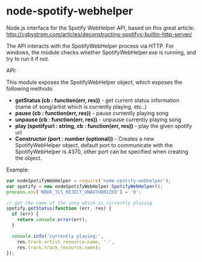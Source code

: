 node-spotify-webhelper
======================

Node.js interface for the Spotify WebHelper API, based on this great article: http://cgbystrom.com/articles/deconstructing-spotifys-builtin-http-server/

The API interacts with the SpotifyWebHelper process via HTTP. For windows, the module checks whether SpotifyWebHelper.exe is running, and try to run it if not.

API:

This module exposes the SpotifyWebHelper object, which exposes  the following methods:

 - **getStatus (cb : function(err, res))** -  get current status information (name of song/artist which is currently playing, etc..)
 - **pause (cb : function(err, res))** - pause currently playing song
 - **unpause (cb : function(err, res))** - unpause currently playing song
 - **play (spotifyurl : string, cb : function(err, res))** - play the given spotify url
 - **Constructor (port : number (optional))** - Creates a new SpotifyWebHelper object, 
   default port to communicate with the SpotifyWebHelper is 4370, other port can be specified when creating the object.

Example:
```javascript
var nodeSpotifyWebHelper = require('node-spotify-webhelper');
var spotify = new nodeSpotifyWebHelper.SpotifyWebHelper();
process.env['NODE_TLS_REJECT_UNAUTHORIZED'] = '0';

// get the name of the song which is currently playing
spotify.getStatus(function (err, res) {
  if (err) {
    return console.error(err);
  }

  console.info('currently playing:', 
    res.track.artist_resource.name, '-',  
    res.track.track_resource.name);
});
```
